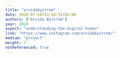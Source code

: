 ```yaml
---
title: "arvidabystrom"
date: 2020-07-16T13:54:31+02:00
authors: ["Arvida Byström"]
year: 2020
aspect: "understanding-the-digital-human"
link: "https://www.instagram.com/arvidabystrom/"
medium: "project"
weight: 7
notReferenced: true
---
```

